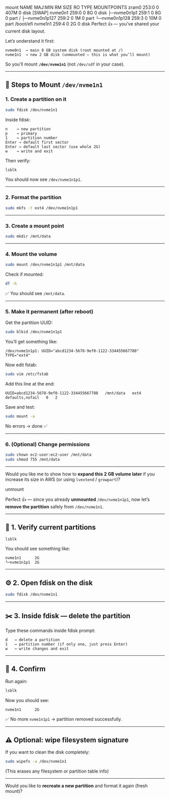 mount 
NAME          MAJ:MIN RM  SIZE RO TYPE MOUNTPOINTS
zram0         253:0    0  407M  0 disk [SWAP]
nvme0n1       259:0    0    8G  0 disk 
├─nvme0n1p1   259:1    0    8G  0 part /
├─nvme0n1p127 259:2    0    1M  0 part 
└─nvme0n1p128 259:3    0   10M  0 part /boot/efi
nvme1n1       259:4    0    2G  0 disk 
Perfect 👍 — you’ve shared your current disk layout.

Let’s understand it first:

```
nvme0n1  → main 8 GB system disk (root mounted at /)
nvme1n1  → new 2 GB disk (unmounted — this is what you’ll mount)
```

So you’ll mount **`/dev/nvme1n1`** (not `/dev/sdf` in your case).

---

## 🧩 Steps to Mount `/dev/nvme1n1`

### **1. Create a partition on it**

```bash
sudo fdisk /dev/nvme1n1
```

Inside fdisk:

```
n    → new partition  
p    → primary  
1    → partition number  
Enter → default first sector  
Enter → default last sector (use whole 2G)  
w    → write and exit  
```

Then verify:

```bash
lsblk
```

You should now see `/dev/nvme1n1p1`.

---

### **2. Format the partition**

```bash
sudo mkfs -t ext4 /dev/nvme1n1p1
```

---

### **3. Create a mount point**

```bash
sudo mkdir /mnt/data
```

---

### **4. Mount the volume**

```bash
sudo mount /dev/nvme1n1p1 /mnt/data
```

Check if mounted:

```bash
df -h
```

✅ You should see `/mnt/data`.

---

### **5. Make it permanent (after reboot)**

Get the partition UUID:

```bash
sudo blkid /dev/nvme1n1p1
```

You’ll get something like:

```
/dev/nvme1n1p1: UUID="abcd1234-5678-9ef0-1122-334455667788" TYPE="ext4"
```

Now edit fstab:

```bash
sudo vim /etc/fstab
```

Add this line at the end:

```
UUID=abcd1234-5678-9ef0-1122-334455667788   /mnt/data   ext4   defaults,nofail   0   2
```

Save and test:

```bash
sudo mount -a
```

No errors → done ✅

---

### **6. (Optional) Change permissions**

```bash
sudo chown ec2-user:ec2-user /mnt/data
sudo chmod 755 /mnt/data
```

---

Would you like me to show how to **expand this 2 GB volume later** if you increase its size in AWS (or using `lvextend` / `growpart`)?


unmount 

Perfect 👍 — since you already **unmounted** `/dev/nvme1n1p1`, now let’s **remove the partition** safely from `/dev/nvme1n1`.

---

## 🧱 **1. Verify current partitions**

```bash
lsblk
```

You should see something like:

```
nvme1n1      2G
└─nvme1n1p1  2G
```

---

## ⚙️ **2. Open fdisk on the disk**

```bash
sudo fdisk /dev/nvme1n1
```

---

## ✂️ **3. Inside fdisk — delete the partition**

Type these commands inside fdisk prompt:

```
d   → delete a partition
1   → partition number (if only one, just press Enter)
w   → write changes and exit
```

---

## 🧩 **4. Confirm**

Run again:

```bash
lsblk
```

Now you should see:

```
nvme1n1      2G
```

✅ No more `nvme1n1p1` → partition removed successfully.

---

## ⚠️ Optional: wipe filesystem signature

If you want to clean the disk completely:

```bash
sudo wipefs -a /dev/nvme1n1
```

(This erases any filesystem or partition table info)

---

Would you like to **recreate a new partition** and format it again (fresh mount)?
